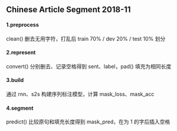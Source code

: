 ## Chinese Article Segment 2018-11

#### 1.preprocess

clean() 删去无用字符，打乱后 train 70% / dev 20% / test 10% 划分

#### 2.represent

convert() 分别删去、记录空格得到 sent、label，pad() 填充为相同长度

#### 3.build

通过 rnn、s2s 构建序列标注模型，计算 mask_loss、mask_acc

#### 4.segment

predict() 比较原句和填充长度得到 mask_pred，在为 1 的字后插入空格